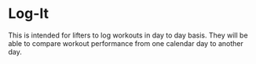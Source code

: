 # Log-It
This is intended for lifters to log workouts in day to day basis. They will be able to compare workout performance from one calendar day to another day.
